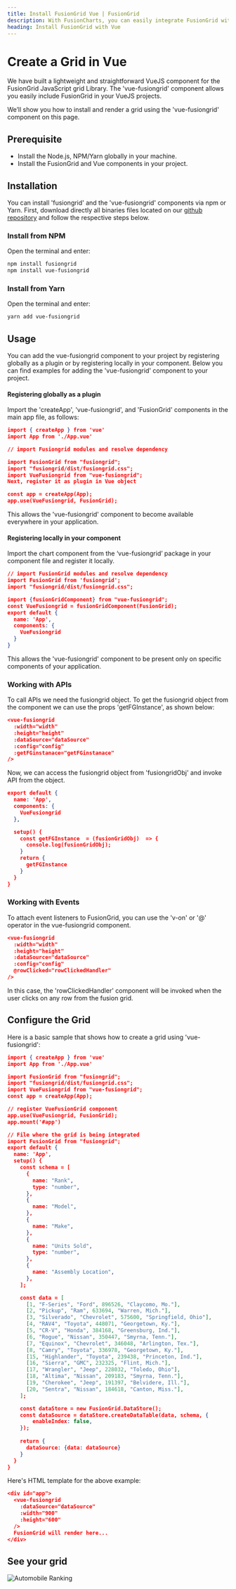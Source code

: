```yaml
---
title: Install FusionGrid Vue | FusionGrid
description: With FusionCharts, you can easily integrate FusionGrid with Vue.js using our step-by-step guide. Build powerful data grids for Vue apps effortlessly now!
heading: Install FusionGrid with Vue
---
```


# Create a Grid in Vue

We have built a lightweight and straightforward VueJS component for the FusionGrid JavaScript grid Library. The 'vue-fusiongrid' component allows you easily include FusionGrid in your VueJS projects.

We’ll show you how to install and render a grid using the 'vue-fusiongrid' component on this page.

## Prerequisite

* Install the Node.js, NPM/Yarn globally in your machine.
* Install the FusionGrid and Vue components in your project.

## Installation 

You can install 'fusiongrid' and the 'vue-fusiongrid' components via npm or Yarn. First, download directly all binaries files located on our [github repository](https://github.com/fusioncharts/vue-fusiongrid) and follow the respective steps below. 

### Install from NPM

Open the terminal and enter:
```bash
npm install fusiongrid
npm install vue-fusiongrid
```

### Install from Yarn

Open the terminal and enter:
```bash
yarn add vue-fusiongrid
```

## Usage

You can add the vue-fusiongrid component to your project by registering globally as a plugin or by registering locally in your component. Below you can find examples for adding the 'vue-fusiongrid' component to your project. 

#### Registering globally as a plugin 

Import the 'createApp', 'vue-fusiongrid', and 'FusionGrid' components in the main app file, as follows:
```json
import { createApp } from 'vue'
import App from './App.vue'

// import Fusiongrid modules and resolve dependency

import FusionGrid from "fusiongrid";
import "fusiongrid/dist/fusiongrid.css";
import VueFusiongrid from "vue-fusiongrid";
Next, register it as plugin in Vue object

const app = createApp(App);
app.use(VueFusiongrid, FusionGrid);
```
This allows the 'vue-fusiongrid' component to become available everywhere in your application.

#### Registering locally in your component 

Import the chart component from the ‘vue-fusiongrid’ package in your component file and register it locally.
```json
// import FusionGrid modules and resolve dependency
import FusionGrid from 'fusiongrid';
import "fusiongrid/dist/fusiongrid.css";

import {fusionGridComponent} from "vue-fusiongrid";
const VueFusiongrid = fusionGridComponent(FusionGrid);
export default {
  name: 'App',
  components: {
    VueFusiongrid
  }
}
```
This allows the 'vue-fusiongrid' component to be present only on specific components of your application.
 
### Working with APIs

To call APIs we need the fusiongrid object. To get the fusiongrid object from the component we can use the props 'getFGInstance', as shown below:
```json
<vue-fusiongrid
  :width="width"
  :height="height"
  :dataSource="dataSource"
  :config="config"
  :getFGinstanace="getFGinstanace"
/>
```
Now, we can access the fusiongrid object from 'fusiongridObj' and invoke API from the object.
```json
export default {
  name: 'App',
  components: {
    VueFusiongrid
  },

  setup() {
    const getFGInstance  = (fusionGridObj)  => {
      console.log(fusionGridObj);
    }
    return {
      getFGInstance
    }
  }
}
```

### Working with Events

To attach event listeners to FusionGrid, you can use the 'v-on' or '@' operator in the vue-fusiongrid component.
```json
<vue-fusiongrid
  :width="width"
  :height="height"
  :dataSource="dataSource"
  :config="config"
  @rowClicked="rowClickedHandler"
/>
```
In this case, the 'rowClickedHandler' component will be invoked when the user clicks on any row from the fusion grid.

## Configure the Grid

Here is a basic sample that shows how to create a grid using 'vue-fusiongrid':
```json
import { createApp } from 'vue'
import App from './App.vue'

import FusionGrid from "fusiongrid";
import "fusiongrid/dist/fusiongrid.css";
import VueFusiongrid from "vue-fusiongrid";
const app = createApp(App);

// register VueFusionGrid component
app.use(VueFusiongrid, FusionGrid);
app.mount('#app')

// File where the grid is being integrated
import FusionGrid from "fusiongrid";
export default {
  name: 'App',
  setup() {
    const schema = [
      {
        name: "Rank",
        type: "number",
      },
      {
        name: "Model",
      },
      {
        name: "Make",
      },
      {
        name: "Units Sold",
        type: "number",
      },
      {
        name: "Assembly Location",
      },
    ];

    const data = [
      [1, "F-Series", "Ford", 896526, "Claycomo, Mo."],
      [2, "Pickup", "Ram", 633694, "Warren, Mich."],
      [3, "Silverado", "Chevrolet", 575600, "Springfield, Ohio"],
      [4, "RAV4", "Toyota", 448071, "Georgetown, Ky."],
      [5, "CR-V", "Honda", 384168, "Greensburg, Ind."],
      [6, "Rogue", "Nissan", 350447, "Smyrna, Tenn."],
      [7, "Equinox", "Chevrolet", 346048, "Arlington, Tex."],
      [8, "Camry", "Toyota", 336978, "Georgetown, Ky."],
      [15, "Highlander", "Toyota", 239438, "Princeton, Ind."],
      [16, "Sierra", "GMC", 232325, "Flint, Mich."],
      [17, "Wrangler", "Jeep", 228032, "Toledo, Ohio"],
      [18, "Altima", "Nissan", 209183, "Smyrna, Tenn."],
      [19, "Cherokee", "Jeep", 191397, "Belvidere, Ill."],
      [20, "Sentra", "Nissan", 184618, "Canton, Miss."],
    ];

    const dataStore = new FusionGrid.DataStore();
    const dataSource = dataStore.createDataTable(data, schema, {
        enableIndex: false,
    });
  
    return {
      dataSource: {data: dataSource}
    }
  }
}
```
Here's HTML template for the above example:
```json
<div id="app">
  <vue-fusiongrid
    :dataSource="dataSource"
    :width="900"
    :height="600"
  />
  FusionGrid will render here...
</div>
```

## See your grid
![Automobile Ranking](/fusiongrid/images/automobile_ranking_sample.png)
